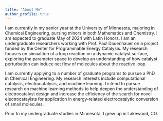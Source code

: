 ```yaml
---
title: "About Me"
author_profile: true
---
```


I am currently in my senior year at the University of Minnesota, majoring in Chemical Engineering, pursing minors in both Mathematics and Chemistry. I am expected to graduate May of 2024 with Latin Honors. I am an undergraduate researchers working with Prof. Paul Dauenhauer on a project funded by the Center for Programmable Energy Catalysis. My research focuses on simualtion of a loop reaction on a dynamic catalyst surface, exploring the parameter space to develop an understanding of how catalyst perturbation can induce net flow of molecules about the reactive loop. 

I am currently applying to a number of graduate programs to pursue a PhD in Chemical Engineering. My research interests include computational catalysis, electrocatalysis, and machine learning. I intend to pursue research on machine learning methods to help deepen the understanding of electrocatalyst design and increase the efficiency of the search for novel electrocataylsts for application in energy-related electrocatalytic conversion of small molecules. 

Prior to my undergraduate studies in Minnesota, I grew up in Lakewood, CO. 